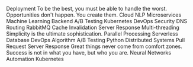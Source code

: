 Deployment To be the best, you must be able to handle the worst. Opportunities don't happen. You create them. Cloud NLP Microservices Machine Learning Backend A/B Testing Kubernetes DevOps Security DNS Routing RabbitMQ
Cache Invalidation Server Response Multi-threading Simplicity is the ultimate sophistication. Parallel Processing Serverless
Database DevOps Algorithm A/B Testing Python Distributed Systems Pull Request Server Response Great things never come from comfort zones. Success is not in what you have, but who you are. Neural Networks Automation Kubernetes
